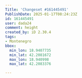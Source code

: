 ```yaml
---
Title: 'Changeset #161445491'
PublishDate: 2025-01-17T08:24:23Z
id: 161445491
user: dada24
comment: height
created_by: iD 2.30.4
tags:
- Montenegro
bbox:
  min_lon: 18.9407735
  min_lat: 42.2081672
  max_lon: 18.940998
  max_lat: 42.2083376

---
```

